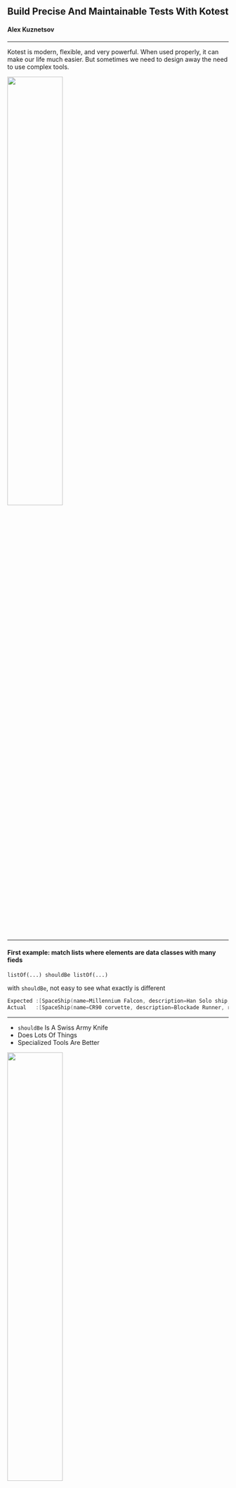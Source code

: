 ## Build Precise And Maintainable Tests With Kotest

#### Alex Kuznetsov

---

Kotest is modern, flexible, and very powerful. When used properly, it can make our life much easier. But sometimes we need to design away the need to use complex tools.

<img src="many-tools.png" height="50%" width="50%"/>

---

#### First example: match lists where elements are data classes with many fieds

```
listOf(...) shouldBe listOf(...)
```
with `shouldBe`, not easy to see what exactly is different

```kotlin
Expected :[SpaceShip(name=Millennium Falcon, description=Han Solo ship, range=10, capacity=10, serialNumber=123456), SpaceShip(name=Ghost, description=seen in Rogue One, range=10, capacity=10, serialNumber=Unknown), SpaceShip(name=CR90 corvette, description=Blockade Runner, range=10, capacity=10, serialNumber=123456), SpaceShip(name=CR90 corvette, description=Blockade Runner, range=10, capacity=10, serialNumber=123356)]
Actual   :[SpaceShip(name=CR90 corvette, description=Blockade Runner, range=10, capacity=10, serialNumber=123457), SpaceShip(name=Millennium Falcon, description=Han Solo ship, range=10, capacity=10, serialNumber=123456), SpaceShip(name=Ghost, description=seen in Rogue One, range=10, capacity=10, serialNumber=Unknown), SpaceShip(name=CR90 corvette, description=Blockade Runner, range=10, capacity=10, serialNumber=123456), SpaceShip(name=CR90 corvette, description=Blockade Runner, range=10, capacity=10, serialNumber=123457)]
```

---

* `shouldBe` Is A Swiss Army Knife
* Does Lots Of Things
* Specialized Tools Are Better

<img src="swiss-army-knife.png" height="50%" width="50%"/>

---

### Matching lists a common problem
#### Let's improve it

I am not a visionary. I'm an engineer. I'm happy with the people who are wandering around looking at the stars but I am looking at the ground and I want to fix the pothole before I fall in.

Linus Torvalds

---

## We've built a better Matcher
Test fails because elements are in wrong order
<img src="match-ordered-lists0.png" />

---

## Match Two Slices
Matcher finds two slices that match exactly
<img src="match-two-slices.png" />

---

##### Lessons learned:

* Kotest is designed and built by a committee
* But it's a committee of us practitioners 
* 377 contributors, 4.5K stars on GitHub
* If you have a problem, maybe kotest already has a solution

---

Let's return to matching collections - kotest has much more to offer.

---

Example of specific assertion: when order does not matter

<img src="match-lists-ignoring-order.png">

---

If kotest cannot find a match, it will search for similar elements

<img src="match-unordered-collections.png"  height="75%" width="75%"/>

---

How to match ordered collections if order is not completely predictable

<img src="nonDeterministicOrder.png" />

---

How to be not too specific when we match numbers

---

`BigDecimal` and scale - be specific enough, but not too much

test end result, not how it was computed

<img src="BigDecimalScale.png" />

---

Double Numbers Are Not Precise - be specific enough, but not too much

<img src="doubleNotPrecise.png" />

Similar matchers for temporal types

---

Let's apply this knowledge.
<br/>
Scenario 1. refactor a test to be more specific and less fragile

---

## Scenario 1. Matching JSON - Naive Test

Fragile: order of keys in JSON is not guaranteed

```kotlin
toPayload(myInstance) shouldBe 
        """{"destination":"01234","send_to":"Jane Doe"}"""
```

---

Scenario 1: the order of fields in JSON should not matter
<br/>
but this test fails:

```kotlin
"""{"destination":"01234","send_to":"Jane Doe"}""" shouldBe 
        """{"send_to":"Jane Doe","destination":"01234"}"""
```

---

Scenario 1: `shouldEqualJson` is Specialized, More Robust

```kotlin
"""{
    "destination":"01234",
    "send_to":"Jane Doe"
    }
    """ shouldEqualJson 
        """{"send_to":"Jane Doe","destination":"01234"}"""
```

---


Scenario 1: `shouldEqualJson` is Specialized, More Robust, but

if we add a new field to the object being serialized, the test will fail:

```kotlin

toPayload(
    MyPackage("01234", "Jane Doe", weight=2.34)
) shouldEqualJson 
        """{"send_to":"Jane Doe","destination":"01234"}"""
```

---

#### Scenario 1: why do we even need this test? what exactly are we verifying?

We use a very common library to serialize objects to JSON. 
<br/>
<br/>
We should not be testing that library.

---

#### Scenario 1: The need to unit test json 
Passing Around Zip Codes

```kotlin
data class ZipCode(
    val zip: String
) {
    public constructor(...) {
        //custom initialization logic
    }
    init {
        //validation
    }
}
// val destination: ZipCode should serialize to JSON 
// as "destination":"01234"
// not as "destination":{"zip":"1234"}
```

---
Scenario 1:
- We are testing if our custom serializer is properly plugged in
- use the right tool - `shouldContainJsonKeyValue`

```kotlin
val package = MyPackage(
    destination = ZipCode(1234), 
    sendTo = "Jane Doe",
    weight = 2.34,
)
val actual = createPayload(package)
        
actual.shouldContainJsonKeyValue("destination", "01234") 
```
---

## Test One Specific Thing, Not The Whole Context

* tests will be precise and maintainable.
* but is can be more effort to write them.
* so it might or might not be worth it.
* not a blanket recommendation

---

Invest more effort in making tests more readable? 
<br/>
Or leave them as is.

<img src="wall-with-tools.png" >
---

How to be more precise when matching data classes:

* Ignore timestamps, identities, UUIDs, etc.
* need detailed description of what exactly is different

---

How To Match Data Classes

<img src="compareByFields.png" height="40%" width="40%"/>

---

How To Match Only Some Fields

<img src="excludeFields.png"  height="70%" width="70%"/>

---

 `assertSoftly`
<br/>
<br/>

```kotlin
assertSoftly {
    actual.color shouldBe "red"
    actual.taste shouldBe "sweet"
}
```

---

Scenario 2.
<br/>
Let's talk more about tests that are easy to maintain.
<br/>
<br/>
When a change to code causes too many changes to tests, this may be a code smell.
<br/>
<br/>
We might need to refactor the code.

---

Scenario 2: Tests can be fragile because tight coupling in code being tested

<img src="canContain-works.png"  height="75%" width="75%"/>

---

Scenario 2: `canContain` should depend only on dimensions of the box and the element

<img src="pan-in-box.png"  height="50%" width="50%"/>

---

Scenario 2: Add an irrelevant field, need to update test

<img src="must-add-field.png"  height="75%" width="75%"/>

---

Scenario 2: Use exemplar instance and `copy`

<img src="use-exemplar-instance.png"  height="75%" width="75%"/>

---

Scenario 2: use interface to reduce coupling

```kotlin
   interface HasDimensions {
      val length: Int
      val width: Int
      val height: Int
   }
   
   fun HasDimensions.canContain(element: HasDimensions): Boolean { TODO() }
```
---

Scenario 2: less fragile test

<img src="simpler-with-interface.png"  height="75%" width="75%"/>

---

Scenario 3.
When writing self-explanatory tests helps to figure out what exactly failed.

---

Scenario 3: Let's test upserting some data into a table


| name | before upsert | after upsert |
|------|---------------|----------------|
| apple| green         | green         |
| banana| yellow        | green         |
| cherry| -             | red           |

---

Scenario 3: validate everything in one test, not self-documenting

```kotlin
// insert test data:
// Fruit("apple", "green"),
// Fruit("banana", "yellow"),

dao.upsert(listOf(
    Fruit("banana", "green"),
    Fruit("cherry", "red"),
))

dao.getAll() shouldContainExactlyInAnyOrder listOf(
    Fruit("banana", "green"),
    Fruit("cherry", "red"),
    Fruit("apple", "green"),
)
```
It might be good enough already, but if not...

---

Scenario 3: If, and only if, we need four more readable tests

```kotlin
val actual = dao.getAll()

"should have rowToKeepAsIs" {
    actual shouldContain(rowToKeepAsIs)
}
"should have rowToUpdate" {
    actual shouldContain(rowToUpdate)
}
"should have rowToInsert" {
    actual shouldContain(rowToInsert)
}
"should not contain any other rows" {
    actual shouldContainExactlyInAnyOrder listOf(
        rowToKeepAsIs, rowToUpdate, rowToInsert
    )
}
```

---

#### Flaky tests because race conditions

- If something is 
  - shared
  - mutable
- then we can have race conditions  

Solutions?

* either do not mutate
* or do not share, run consecutively

---

Sometimes we must run consecutively, such as testing against Postgres.

```kotlin
@DoNotParallelize
class TestUsingItemsTable: StringSpec() {
    // setup/teardown test data in Items table
    // Test CRUD against Items table
}

@DoNotParallelize
class AnotherTestUsingItemsTable: StringSpec() {
    // setup/teardown test data in Orders and Items tables
    // test some joins of both tables
}
```

---

Mocking static methods can cause race conditions or break other tests, such as:

```kotlin
mockkStatic(LocalDateTime::class)
val localTime = LocalDateTime.of(2022, 4, 27, 12, 34, 56)
every { LocalDateTime.now(any<Clock>()) } returns localTime
```

while code on another thread is using 
```kotlin
LocalDateTime.now()
```

---

When we mock a static function, we may mutate a shared resource. And when we run tests in parallel, we share that mutable resource.
<br/>
We can use `@DoNotParallelize` as before.
<br/>
Or we can design away the need to mutate.

---

#### Do not mutate shared resource

Even though Kotest has tools to deal with this problem, we should consider designing it away:
```kotlin
class WallClockWrapper(
    fun now() = LocalDateTime.now()
)
```
This is a regular class, which we can inject into services, pass into functions, and easily mock. And we don't need to share that mock.

---


Thank you!
<br/>
<br/>
Questions?